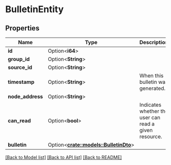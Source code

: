 # BulletinEntity

## Properties

Name | Type | Description | Notes
------------ | ------------- | ------------- | -------------
**id** | Option<**i64**> |  | [optional]
**group_id** | Option<**String**> |  | [optional]
**source_id** | Option<**String**> |  | [optional]
**timestamp** | Option<**String**> | When this bulletin was generated. | [optional]
**node_address** | Option<**String**> |  | [optional]
**can_read** | Option<**bool**> | Indicates whether the user can read a given resource. | [optional]
**bulletin** | Option<[**crate::models::BulletinDto**](BulletinDTO.md)> |  | [optional]

[[Back to Model list]](../README.md#documentation-for-models) [[Back to API list]](../README.md#documentation-for-api-endpoints) [[Back to README]](../README.md)



